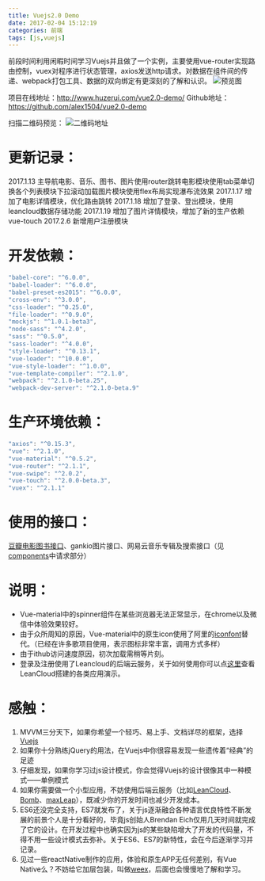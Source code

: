 ```yaml
---
title: Vuejs2.0 Demo
date: 2017-02-04 15:12:19
categories: 前端
tags: [js,vuejs]
---
```

前段时间利用闲暇时间学习Vuejs并且做了一个实例，主要使用vue-router实现路由控制，vuex对程序进行状态管理，axios发送http请求。对数据在组件间的传递、webpack打包工具、数据的双向绑定有更深刻的了解和认识。
![预览图](http://huzerui.com/blog/img/post/2017-02-04-vue2.0-demo-poster.gif)

项目在线地址：http://www.huzerui.com/vue2.0-demo/
Github地址：https://github.com/alex1504/vue2.0-demo

扫描二维码预览：
![二维码地址](http://huzerui.com/blog/img/post/2017-03-04-vuejs-demo-qrcode.png)

# 更新记录：
2017.1.13 主导航电影、音乐、图书、图片使用router跳转电影模块使用tab菜单切换各个列表模块下拉滚动加载图片模块使用flex布局实现瀑布流效果
2017.1.17 增加了电影详情模块，优化路由跳转
2017.1.18 增加了登录、登出模块，使用leancloud数据存储功能
2017.1.19 增加了图片详情模块，增加了新的生产依赖vue-touch
2017.2.6 新增用户注册模块

# 开发依赖：
```javascript
"babel-core": "^6.0.0",
"babel-loader": "^6.0.0",
"babel-preset-es2015": "^6.0.0",
"cross-env": "^3.0.0",
"css-loader": "^0.25.0",
"file-loader": "^0.9.0",
"mockjs": "^1.0.1-beta3",
"node-sass": "^4.2.0",
"sass": "^0.5.0",
"sass-loader": "^4.0.0",
"style-loader": "^0.13.1",
"vue-loader": "^10.0.0",
"vue-style-loader": "^1.0.0",
"vue-template-compiler": "^2.1.0",
"webpack": "^2.1.0-beta.25",
"webpack-dev-server": "^2.1.0-beta.9"
```
# 生产环境依赖：
```javascript
"axios": "^0.15.3",
"vue": "^2.1.0",
"vue-material": "^0.5.2",
"vue-router": "^2.1.1",
"vue-swipe": "^2.0.2",
"vue-touch": "^2.0.0-beta.3",
"vuex": "^2.1.1"
```

# 使用的接口：
[豆瓣电影图书接口](https://developers.douban.com/wiki/?title=api_v2)、gankio图片接口、网易云音乐专辑及搜索接口（见[components](https://github.com/alex1504/vue2.0-demo/tree/gh-pages/src/components)中请求部分）

# 说明：
- Vue-material中的spinner组件在某些浏览器无法正常显示，在chrome以及微信中体验效果较好。
- 由于众所周知的原因，Vue-material中的原生icon使用了阿里的[iconfont](http://www.iconfont.cn/)替代。（已经在许多歌项目使用，表示图标非常丰富，调用方式多样）
- 由于ithub访问速度原因，初次加载需稍等片刻。
- 登录及注册使用了Leancloud的后端云服务，关于如何使用你可以点[这里](https://leancloud.cn/docs/demo.html)查看LeanCloud搭建的各类应用演示。

# 感触：
1. MVVM三分天下，如果你希望一个轻巧、易上手、文档详尽的框架，选择[Vuejs](https://cn.vuejs.org/)
2. 如果你十分熟练jQuery的用法，在Vuejs中你很容易发现一些遗传着“经典”的足迹
3. 仔细发现，如果你学习过js设计模式，你会觉得Vuejs的设计很像其中一种模式——单例模式
4. 如果你需要做一个小型应用，不妨使用后端云服务（比如[LeanCloud](https://leancloud.cn/)、[Bomb](http://www.bmob.cn/)、[maxLeap](https://maxleap.cn/s/web/zh_cn/index.html)），既减少你的开发时间也减少开发成本。
5. ES6还没完全支持，ES7就发布了，关于js逐渐融合各种语言优良特性不断发展的前景个人是十分看好的，毕竟js创始人Brendan Eich仅用几天时间就完成了它的设计。在开发过程中也确实因为js的某些缺陷增大了开发的代码量，不得不用一些设计模式去弥补。关于ES6、ES7的新特性，会在今后逐渐学习并记录。
6. 见过一些reactNative制作的应用，体验和原生APP无任何差别，有Vue Native么？不妨给它加层包装，叫做[weex](https://weex.incubator.apache.org/cn/)，后面也会慢慢地了解和学习。
